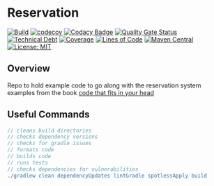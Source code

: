 # Reservation

[![Build](https://github.com/michaelruocco/reservation/workflows/pipeline/badge.svg)](https://github.com/michaelruocco/reservation/actions)
[![codecov](https://codecov.io/gh/michaelruocco/reservation/branch/master/graph/badge.svg?token=FWDNP534O7)](https://codecov.io/gh/michaelruocco/reservation)
[![Codacy Badge](https://app.codacy.com/project/badge/Grade/272889cf707b4dcb90bf451392530794)](https://www.codacy.com/gh/michaelruocco/reservation/dashboard?utm_source=github.com&amp;utm_medium=referral&amp;utm_content=michaelruocco/reservation&amp;utm_campaign=Badge_Grade)
[![Quality Gate Status](https://sonarcloud.io/api/project_badges/measure?project=michaelruocco_reservation&metric=alert_status)](https://sonarcloud.io/dashboard?id=michaelruocco_reservation)
[![Technical Debt](https://sonarcloud.io/api/project_badges/measure?project=michaelruocco_reservation&metric=sqale_index)](https://sonarcloud.io/dashboard?id=michaelruocco_reservation)
[![Coverage](https://sonarcloud.io/api/project_badges/measure?project=michaelruocco_reservation&metric=coverage)](https://sonarcloud.io/dashboard?id=michaelruocco_reservation)
[![Lines of Code](https://sonarcloud.io/api/project_badges/measure?project=michaelruocco_reservation&metric=ncloc)](https://sonarcloud.io/dashboard?id=michaelruocco_reservation)
[![Maven Central](https://img.shields.io/maven-central/v/com.github.michaelruocco/reservation.svg?label=Maven%20Central)](https://search.maven.org/search?q=g:%22com.github.michaelruocco%22%20AND%20a:%22reservation%22)
[![License: MIT](https://img.shields.io/badge/License-MIT-yellow.svg)](https://opensource.org/licenses/MIT)

## Overview

Repo to hold example code to go along with the reservation system examples from the book
[code that fits in your head](https://amazon.co.uk/Code-That-Fits-Your-Head/dp/0137464401)

## Useful Commands

```gradle
// cleans build directories
// checks dependency versions
// checks for gradle issues
// formats code
// builds code
// runs tests
// checks dependencies for vulnerabilities
./gradlew clean dependencyUpdates lintGradle spotlessApply build
```